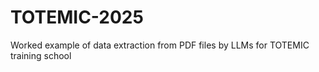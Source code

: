 # TOTEMIC-2025
Worked example of data extraction from PDF files by LLMs for TOTEMIC training school
